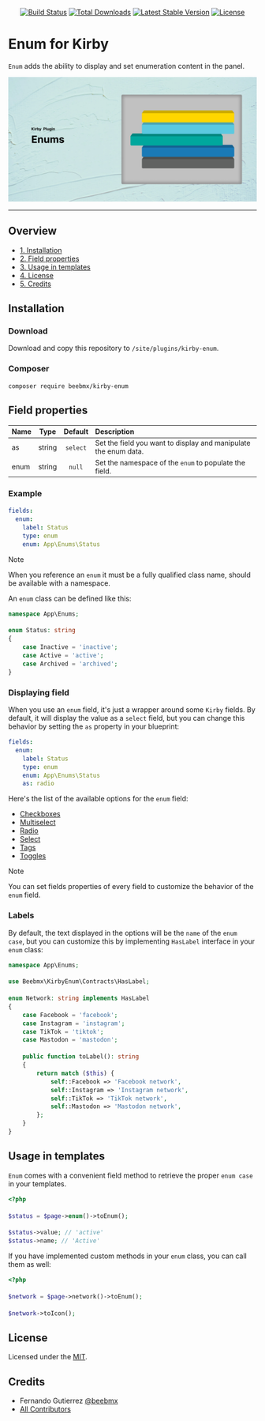 <p align="center">
<a href="https://github.com/beebmx/kirby-enum/actions"><img src="https://img.shields.io/github/actions/workflow/status/beebmx/kirby-enum/tests.yml?branch=main" alt="Build Status"></a>
<a href="https://packagist.org/packages/beebmx/kirby-enum"><img src="https://img.shields.io/packagist/dt/beebmx/kirby-enum" alt="Total Downloads"></a>
<a href="https://packagist.org/packages/beebmx/kirby-enum"><img src="https://img.shields.io/packagist/v/beebmx/kirby-enum" alt="Latest Stable Version"></a>
<a href="https://packagist.org/packages/beebmx/kirby-enum"><img src="https://img.shields.io/packagist/l/beebmx/kirby-enum" alt="License"></a>
</p>

# Enum for Kirby

`Enum` adds the ability to display and set enumeration content in the panel.

![Enum example](/.github/assets/banner.jpg)

****

## Overview

- [1. Installation](#installation)
- [2. Field properties](#field-properties)
- [3. Usage in templates](#usage-in-templates)
- [4. License](#license)
- [5. Credits](#credits)

## Installation

### Download

Download and copy this repository to `/site/plugins/kirby-enum`.

### Composer

```
composer require beebmx/kirby-enum
```

## Field properties

| Name |  Type  | Default  | Description                                                     |
|:-----|:------:|:--------:|:----------------------------------------------------------------|
| as   | string | `select` | Set the field you want to display and manipulate the enum data. |
| enum | string |  `null`  | Set the namespace of the `enum` to populate the field.          |


### Example

```yaml
fields:
  enum:
    label: Status
    type: enum
    enum: App\Enums\Status
```

> [!NOTE]
> When you reference an `enum` it must be a fully qualified class name,
> should be available with a namespace.

An `enum` class can be defined like this:

```php
namespace App\Enums;

enum Status: string
{
    case Inactive = 'inactive';
    case Active = 'active';
    case Archived = 'archived';
}
```

### Displaying field

When you use an `enum` field, it's just a wrapper around some `Kirby` fields. By default, it will display the value as a `select` field,
but you can change this behavior by setting the `as` property in your blueprint:

```yaml
fields:
  enum:
    label: Status
    type: enum
    enum: App\Enums\Status
    as: radio
```

Here's the list of the available options for the `enum` field:

- [Checkboxes](https://getkirby.com/docs/reference/panel/fields/checkboxes)
- [Multiselect](https://getkirby.com/docs/reference/panel/fields/multiselect)
- [Radio](https://getkirby.com/docs/reference/panel/fields/radio)
- [Select](https://getkirby.com/docs/reference/panel/fields/select)
- [Tags](https://getkirby.com/docs/reference/panel/fields/tags)
- [Toggles](https://getkirby.com/docs/reference/panel/fields/toggles)

> [!NOTE]
> You can set fields properties of every field to customize the behavior of the `enum` field.

### Labels

By default, the text displayed in the options will be the `name` of the `enum case`, but you can customize this by implementing `HasLabel` interface in your `enum` class:

```php
namespace App\Enums;

use Beebmx\KirbyEnum\Contracts\HasLabel;

enum Network: string implements HasLabel
{
    case Facebook = 'facebook';
    case Instagram = 'instagram';
    case TikTok = 'tiktok';
    case Mastodon = 'mastodon';

    public function toLabel(): string
    {
        return match ($this) {
            self::Facebook => 'Facebook network',
            self::Instagram => 'Instagram network',
            self::TikTok => 'TikTok network',
            self::Mastodon => 'Mastodon network',
        };
    }
}
```

## Usage in templates

`Enum` comes with a convenient field method to retrieve the proper `enum case` in your templates.

```php
<?php

$status = $page->enum()->toEnum();

$status->value; // 'active'
$status->name; // 'Active'
```

If you have implemented custom methods in your `enum` class, you can call them as well:

```php
<?php

$network = $page->network()->toEnum();

$network->toIcon();
```

## License

Licensed under the [MIT](LICENSE.md).

## Credits

- Fernando Gutierrez [@beebmx](https://github.com/beebmx)
- [All Contributors](../../contributors)
